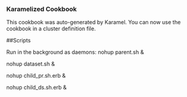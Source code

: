 ### Karamelized Cookbook

This cookbook was auto-generated by Karamel.
You can now use the cookbook in a cluster definition file.


##Scripts

Run in the background as daemons: 
nohup parent.sh &

nohup dataset.sh &

nohup child_pr.sh.erb &

nohup child_ds.sh.erb &
